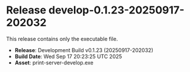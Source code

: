 # Release develop-0.1.23-20250917-202032

This release contains only the executable file.

- **Release**: Development Build v0.1.23 (20250917-202032)
- **Build Date**: Wed Sep 17 20:23:25 UTC 2025
- **Asset**: print-server-develop.exe
